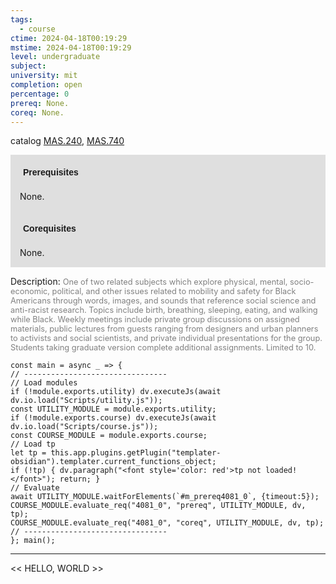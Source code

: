```yaml
---
tags:
  - course
ctime: 2024-04-18T00:19:29
mstime: 2024-04-18T00:19:29
level: undergraduate
subject: 
university: mit
completion: open
percentage: 0
prereq: None.
coreq: None.
---
```


catalog [MAS.240](http://student.mit.edu/catalog/mMASa.html#MAS.240), [MAS.740](http://student.mit.edu/catalog/mMASa.html#MAS.740)

<span style="display: block; padding: 15px; background-color: rgb(100, 100, 100, 0.2);"><font id="m_prereq4081_0" style="display: block; font-family: Arial, sans-serif; font-weight: bold; padding: 5px">Prerequisites</font><br><span id="prereq4081_0">None.</span></span>
<span style="display: block; padding: 15px; background-color: rgb(100, 100, 100, 0.2);"><font id="m_coreq4081_0" style="display: block; font-family: Arial, sans-serif; font-weight: bold; padding: 5px">Corequisites</font><br><span id="coreq4081_0">None.</span></span>

<font style="">Description:</font>
<font style="color: grey; font-size: 0.8rem;">One of two related subjects which explore physical, mental, socio-economic, political, and other issues related to mobility and safety for Black Americans through words, images, and sounds that reference social science and anti-racist research. Topics include birth, breathing, sleeping, eating, and walking while Black. Weekly meetings include private group discussions on assigned materials, public lectures from guests ranging from designers and urban planners to activists and social scientists, and private individual presentations for the group. Students taking graduate version complete additional assignments. Limited to 10.</font>

```dataviewjs
const main = async _ => {
// --------------------------------
// Load modules
if (!module.exports.utility) dv.executeJs(await dv.io.load("Scripts/utility.js"));
const UTILITY_MODULE = module.exports.utility;
if (!module.exports.course) dv.executeJs(await dv.io.load("Scripts/course.js"));
const COURSE_MODULE = module.exports.course;
// Load tp
let tp = this.app.plugins.getPlugin("templater-obsidian").templater.current_functions_object;
if (!tp) { dv.paragraph("<font style='color: red'>tp not loaded!</font>"); return; }
// Evaluate
await UTILITY_MODULE.waitForElements(`#m_prereq4081_0`, {timeout:5});
COURSE_MODULE.evaluate_req("4081_0", "prereq", UTILITY_MODULE, dv, tp);
COURSE_MODULE.evaluate_req("4081_0", "coreq", UTILITY_MODULE, dv, tp);
// --------------------------------
}; main();
```

---

<< HELLO, WORLD >>
